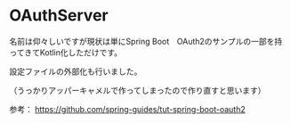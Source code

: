 # OAuthServer
名前は仰々しいですが現状は単にSpring Boot　OAuth2のサンプルの一部を持ってきてKotlin化しただけです。

設定ファイルの外部化も行いました。

（うっかりアッパーキャメルで作ってしまったので作り直すと思います）

参考： https://github.com/spring-guides/tut-spring-boot-oauth2
